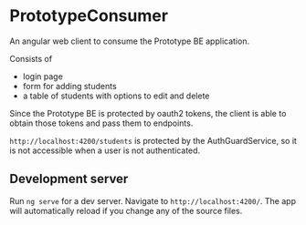 # PrototypeConsumer

An angular web client to consume the Prototype BE application.

Consists of 
* login page
* form for adding students
* a table of students with options to edit and delete

Since the Prototype BE is protected by oauth2 tokens, the client is able to 
obtain those tokens and pass them to endpoints.

`http://localhost:4200/students` is protected by the AuthGuardService,
 so it is not accessible when a user is not authenticated.




## Development server

Run `ng serve` for a dev server. Navigate to `http://localhost:4200/`. The app will automatically reload if you change any of the source files.

